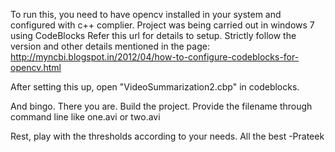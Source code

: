 To run this, you need to have opencv installed in your system and configured with c++ complier.
Project was being carried out in windows 7 using CodeBlocks
Refer this url for details to setup. Strictly follow the version and other details mentioned in the page:
http://myncbi.blogspot.in/2012/04/how-to-configure-codeblocks-for-opencv.html

After setting this up, open "VideoSummarization2.cbp" in codeblocks.

And bingo. There you are. Build the project. Provide the filename through command line like one.avi or two.avi

Rest, play with the thresholds according to your needs.
All the best
-Prateek
